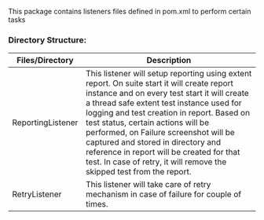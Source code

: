 This package contains listeners files defined in pom.xml to perform certain tasks

### Directory Structure:

| Files/Directory   | Description                                                                                                                                                                                                                                                                                                                                                                                                                                                                     |
|-------------------|---------------------------------------------------------------------------------------------------------------------------------------------------------------------------------------------------------------------------------------------------------------------------------------------------------------------------------------------------------------------------------------------------------------------------------------------------------------------------------|
| ReportingListener | This listener will setup reporting using extent report. On suite start it will create report instance and on every test start it will create a thread safe extent test instance used for logging and test creation in report. Based on test status, certain actions will be performed, on Failure screenshot will be captured and stored in directory and reference in report will be created for that test. In case of retry, it will remove the skipped test from the report. |
| RetryListener     | This listener will take care of retry mechanism in case of failure for couple of times.                                                                                                                                                                                                                                                                                                                                                                                         |